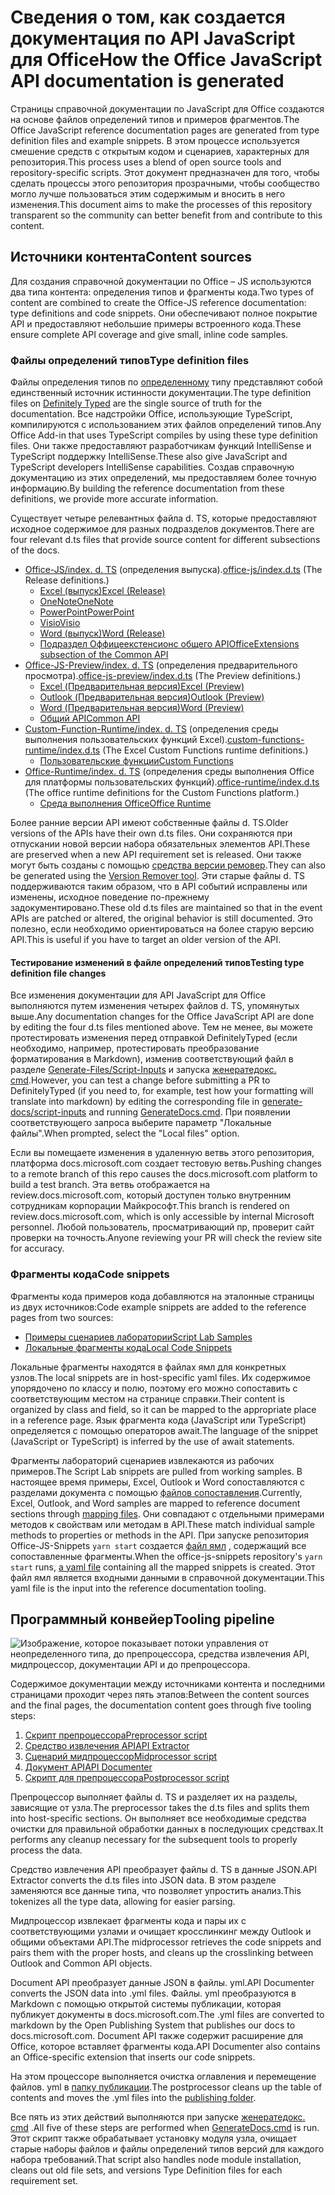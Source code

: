 # <a name="how-the-office-javascript-api-documentation-is-generated"></a><span data-ttu-id="45fbd-101">Сведения о том, как создается документация по API JavaScript для Office</span><span class="sxs-lookup"><span data-stu-id="45fbd-101">How the Office JavaScript API documentation is generated</span></span>

<span data-ttu-id="45fbd-102">Страницы справочной документации по JavaScript для Office создаются на основе файлов определений типов и примеров фрагментов.</span><span class="sxs-lookup"><span data-stu-id="45fbd-102">The Office JavaScript reference documentation pages are generated from type definition files and example snippets.</span></span> <span data-ttu-id="45fbd-103">В этом процессе используется смешение средств с открытым кодом и сценариев, характерных для репозитория.</span><span class="sxs-lookup"><span data-stu-id="45fbd-103">This process uses a blend of open source tools and repository-specific scripts.</span></span> <span data-ttu-id="45fbd-104">Этот документ предназначен для того, чтобы сделать процессы этого репозитория прозрачными, чтобы сообщество могло лучше пользоваться этим содержимым и вносить в него изменения.</span><span class="sxs-lookup"><span data-stu-id="45fbd-104">This document aims to make the processes of this repository transparent so the community can better benefit from and contribute to this content.</span></span>

## <a name="content-sources"></a><span data-ttu-id="45fbd-105">Источники контента</span><span class="sxs-lookup"><span data-stu-id="45fbd-105">Content sources</span></span>

<span data-ttu-id="45fbd-106">Для создания справочной документации по Office – JS используются два типа контента: определения типов и фрагменты кода.</span><span class="sxs-lookup"><span data-stu-id="45fbd-106">Two types of content are combined to create the Office-JS reference documentation: type definitions and code snippets.</span></span> <span data-ttu-id="45fbd-107">Они обеспечивают полное покрытие API и предоставляют небольшие примеры встроенного кода.</span><span class="sxs-lookup"><span data-stu-id="45fbd-107">These ensure complete API coverage and give small, inline code samples.</span></span>

### <a name="type-definition-files"></a><span data-ttu-id="45fbd-108">Файлы определений типов</span><span class="sxs-lookup"><span data-stu-id="45fbd-108">Type definition files</span></span>

<span data-ttu-id="45fbd-109">Файлы определения типов по [определенному](https://github.com/DefinitelyTyped/DefinitelyTyped) типу представляют собой единственный источник истинности документации.</span><span class="sxs-lookup"><span data-stu-id="45fbd-109">The type definition files on [Definitely Typed](https://github.com/DefinitelyTyped/DefinitelyTyped) are the single source of truth for the documentation.</span></span> <span data-ttu-id="45fbd-110">Все надстройки Office, использующие TypeScript, компилируются с использованием этих файлов определений типов.</span><span class="sxs-lookup"><span data-stu-id="45fbd-110">Any Office Add-in that uses TypeScript compiles by using these type definition files.</span></span> <span data-ttu-id="45fbd-111">Они также предоставляют разработчикам функций IntelliSense и TypeScript поддержку IntelliSense.</span><span class="sxs-lookup"><span data-stu-id="45fbd-111">These also give JavaScript and TypeScript developers IntelliSense capabilities.</span></span> <span data-ttu-id="45fbd-112">Создав справочную документацию из этих определений, мы предоставляем более точную информацию.</span><span class="sxs-lookup"><span data-stu-id="45fbd-112">By building the reference documentation from these definitions, we provide more accurate information.</span></span>

<span data-ttu-id="45fbd-113">Существует четыре релевантных файла d. TS, которые предоставляют исходное содержимое для разных подразделов документов.</span><span class="sxs-lookup"><span data-stu-id="45fbd-113">There are four relevant d.ts files that provide source content for different subsections of the docs.</span></span>

- <span data-ttu-id="45fbd-114">[Office-JS/index. d. TS](https://raw.githubusercontent.com/DefinitelyTyped/DefinitelyTyped/master/types/office-js/index.d.ts) (определения выпуска).</span><span class="sxs-lookup"><span data-stu-id="45fbd-114">[office-js/index.d.ts](https://raw.githubusercontent.com/DefinitelyTyped/DefinitelyTyped/master/types/office-js/index.d.ts) (The Release definitions.)</span></span>
  - [<span data-ttu-id="45fbd-115">Excel (выпуск)</span><span class="sxs-lookup"><span data-stu-id="45fbd-115">Excel (Release)</span></span>](https://docs.microsoft.com/javascript/api/excel_release)
  - [<span data-ttu-id="45fbd-116">OneNote</span><span class="sxs-lookup"><span data-stu-id="45fbd-116">OneNote</span></span>](https://docs.microsoft.com/javascript/api/onenote)
  - [<span data-ttu-id="45fbd-117">PowerPoint</span><span class="sxs-lookup"><span data-stu-id="45fbd-117">PowerPoint</span></span>](https://docs.microsoft.com/javascript/api/powerpoint)
  - [<span data-ttu-id="45fbd-118">Visio</span><span class="sxs-lookup"><span data-stu-id="45fbd-118">Visio</span></span>](https://docs.microsoft.com/javascript/api/visio)
  - [<span data-ttu-id="45fbd-119">Word (выпуск)</span><span class="sxs-lookup"><span data-stu-id="45fbd-119">Word (Release)</span></span>](https://docs.microsoft.com/javascript/api/word_release)
  - [<span data-ttu-id="45fbd-120">Подраздел Оффицеекстенсионс общего API</span><span class="sxs-lookup"><span data-stu-id="45fbd-120">OfficeExtensions subsection of the Common API</span></span>](https://docs.microsoft.com/javascript/api/office)
- <span data-ttu-id="45fbd-121">[Office-JS-Preview/index. d. TS](https://raw.githubusercontent.com/DefinitelyTyped/DefinitelyTyped/master/types/office-js-preview/index.d.ts) (определения предварительного просмотра).</span><span class="sxs-lookup"><span data-stu-id="45fbd-121">[office-js-preview/index.d.ts](https://raw.githubusercontent.com/DefinitelyTyped/DefinitelyTyped/master/types/office-js-preview/index.d.ts) (The Preview definitions.)</span></span>
  - [<span data-ttu-id="45fbd-122">Excel (Предварительная версия)</span><span class="sxs-lookup"><span data-stu-id="45fbd-122">Excel (Preview)</span></span>](https://docs.microsoft.com/javascript/api/excel)
  - [<span data-ttu-id="45fbd-123">Outlook (Предварительная версия)</span><span class="sxs-lookup"><span data-stu-id="45fbd-123">Outlook (Preview)</span></span>](https://docs.microsoft.com/javascript/api/outlook)
  - [<span data-ttu-id="45fbd-124">Word (Предварительная версия)</span><span class="sxs-lookup"><span data-stu-id="45fbd-124">Word (Preview)</span></span>](https://docs.microsoft.com/javascript/api/word)
  - [<span data-ttu-id="45fbd-125">Общий API</span><span class="sxs-lookup"><span data-stu-id="45fbd-125">Common API</span></span>](https://docs.microsoft.com/javascript/api/office)
- <span data-ttu-id="45fbd-126">[Custom-Function-Runtime/index. d. TS](https://github.com/DefinitelyTyped/DefinitelyTyped/blob/master/types/custom-functions-runtime/index.d.ts) (определения среды выполнения пользовательских функций Excel).</span><span class="sxs-lookup"><span data-stu-id="45fbd-126">[custom-functions-runtime/index.d.ts](https://github.com/DefinitelyTyped/DefinitelyTyped/blob/master/types/custom-functions-runtime/index.d.ts) (The Excel Custom Functions runtime definitions.)</span></span>
  - [<span data-ttu-id="45fbd-127">Пользовательские функции</span><span class="sxs-lookup"><span data-stu-id="45fbd-127">Custom Functions</span></span>](https://docs.microsoft.com/javascript/api/custom-functions-runtime)
- <span data-ttu-id="45fbd-128">[Office-Runtime/index. d. TS](https://github.com/DefinitelyTyped/DefinitelyTyped/blob/master/types/office-runtime/index.d.ts) (определения среды выполнения Office для платформы пользовательских функций).</span><span class="sxs-lookup"><span data-stu-id="45fbd-128">[office-runtime/index.d.ts](https://github.com/DefinitelyTyped/DefinitelyTyped/blob/master/types/office-runtime/index.d.ts) (The office runtime definitions for the Custom Functions platform.)</span></span>
  - [<span data-ttu-id="45fbd-129">Среда выполнения Office</span><span class="sxs-lookup"><span data-stu-id="45fbd-129">Office Runtime</span></span>](https://docs.microsoft.com/javascript/api/office-runtime)

<span data-ttu-id="45fbd-130">Более ранние версии API имеют собственные файлы d. TS.</span><span class="sxs-lookup"><span data-stu-id="45fbd-130">Older versions of the APIs have their own d.ts files.</span></span> <span data-ttu-id="45fbd-131">Они сохраняются при отпускании новой версии набора обязательных элементов API.</span><span class="sxs-lookup"><span data-stu-id="45fbd-131">These are preserved when a new API requirement set is released.</span></span> <span data-ttu-id="45fbd-132">Они также могут быть созданы с помощью [средства версии ремовер](https://github.com/OfficeDev/office-js-docs-reference/blob/master/generate-docs/tools/VersionRemover.ts).</span><span class="sxs-lookup"><span data-stu-id="45fbd-132">They can also be generated using the [Version Remover tool](https://github.com/OfficeDev/office-js-docs-reference/blob/master/generate-docs/tools/VersionRemover.ts).</span></span> <span data-ttu-id="45fbd-133">Эти старые файлы d. TS поддерживаются таким образом, что в API событий исправлены или изменены, исходное поведение по-прежнему задокументировано.</span><span class="sxs-lookup"><span data-stu-id="45fbd-133">These old d.ts files are maintained so that in the event APIs are patched or altered, the original behavior is still documented.</span></span> <span data-ttu-id="45fbd-134">Это полезно, если необходимо ориентироваться на более старую версию API.</span><span class="sxs-lookup"><span data-stu-id="45fbd-134">This is useful if you have to target an older version of the API.</span></span>

#### <a name="testing-type-definition-file-changes"></a><span data-ttu-id="45fbd-135">Тестирование изменений в файле определений типов</span><span class="sxs-lookup"><span data-stu-id="45fbd-135">Testing type definition file changes</span></span>

<span data-ttu-id="45fbd-136">Все изменения документации для API JavaScript для Office выполняются путем изменения четырех файлов d. TS, упомянутых выше.</span><span class="sxs-lookup"><span data-stu-id="45fbd-136">Any documentation changes for the Office JavaScript API are done by editing the four d.ts files mentioned above.</span></span> <span data-ttu-id="45fbd-137">Тем не менее, вы можете протестировать изменения перед отправкой DefinitelyTyped (если необходимо, например, протестировать преобразование форматирования в Markdown), изменив соответствующий файл в разделе [Generate-Files/Script-Inputs](https://github.com/OfficeDev/office-js-docs-reference/tree/master/generate-docs/script-inputs) и запуска [женератедокс. cmd](https://github.com/OfficeDev/office-js-docs-reference/blob/master/generate-docs/GenerateDocs.cmd).</span><span class="sxs-lookup"><span data-stu-id="45fbd-137">However, you can test a change before submitting a PR to DefinitelyTyped (if you need to, for example, test how your formatting will translate into markdown) by editing the corresponding file in [generate-docs/script-inputs](https://github.com/OfficeDev/office-js-docs-reference/tree/master/generate-docs/script-inputs) and running [GenerateDocs.cmd](https://github.com/OfficeDev/office-js-docs-reference/blob/master/generate-docs/GenerateDocs.cmd).</span></span> <span data-ttu-id="45fbd-138">При появлении соответствующего запроса выберите параметр "Локальные файлы".</span><span class="sxs-lookup"><span data-stu-id="45fbd-138">When prompted, select the "Local files" option.</span></span>

<span data-ttu-id="45fbd-139">Если вы помещаете изменения в удаленную ветвь этого репозитория, платформа docs.microsoft.com создает тестовую ветвь.</span><span class="sxs-lookup"><span data-stu-id="45fbd-139">Pushing changes to a remote branch of this repo causes the docs.microsoft.com platform to build a test branch.</span></span> <span data-ttu-id="45fbd-140">Эта ветвь отображается на review.docs.microsoft.com, который доступен только внутренним сотрудникам корпорации Майкрософт.</span><span class="sxs-lookup"><span data-stu-id="45fbd-140">This branch is rendered on review.docs.microsoft.com, which is only accessible by internal Microsoft personnel.</span></span> <span data-ttu-id="45fbd-141">Любой пользователь, просматривающий пр, проверит сайт проверки на точность.</span><span class="sxs-lookup"><span data-stu-id="45fbd-141">Anyone reviewing your PR will check the review site for accuracy.</span></span>

### <a name="code-snippets"></a><span data-ttu-id="45fbd-142">Фрагменты кода</span><span class="sxs-lookup"><span data-stu-id="45fbd-142">Code snippets</span></span>

<span data-ttu-id="45fbd-143">Фрагменты кода примеров кода добавляются на эталонные страницы из двух источников:</span><span class="sxs-lookup"><span data-stu-id="45fbd-143">Code example snippets are added to the reference pages from two sources:</span></span>

- [<span data-ttu-id="45fbd-144">Примеры сценариев лаборатории</span><span class="sxs-lookup"><span data-stu-id="45fbd-144">Script Lab Samples</span></span>](https://github.com/OfficeDev/office-js-snippets)
- [<span data-ttu-id="45fbd-145">Локальные фрагменты кода</span><span class="sxs-lookup"><span data-stu-id="45fbd-145">Local Code Snippets</span></span>](https://github.com/OfficeDev/office-js-docs-reference/tree/master/docs/code-snippets)

<span data-ttu-id="45fbd-146">Локальные фрагменты находятся в файлах ямл для конкретных узлов.</span><span class="sxs-lookup"><span data-stu-id="45fbd-146">The local snippets are in host-specific yaml files.</span></span> <span data-ttu-id="45fbd-147">Их содержимое упорядочено по классу и полю, поэтому его можно сопоставить с соответствующим местом на странице справки.</span><span class="sxs-lookup"><span data-stu-id="45fbd-147">Their content is organized by class and field, so it can be mapped to the appropriate place in a reference page.</span></span> <span data-ttu-id="45fbd-148">Язык фрагмента кода (JavaScript или TypeScript) определяется с помощью операторов await.</span><span class="sxs-lookup"><span data-stu-id="45fbd-148">The language of the snippet (JavaScript or TypeScript) is inferred by the use of await statements.</span></span>

<span data-ttu-id="45fbd-149">Фрагменты лабораторий сценариев извлекаются из рабочих примеров.</span><span class="sxs-lookup"><span data-stu-id="45fbd-149">The Script Lab snippets are pulled from working samples.</span></span> <span data-ttu-id="45fbd-150">В настоящее время примеры, Excel, Outlook и Word сопоставляются с разделами документа с помощью [файлов сопоставления](https://github.com/OfficeDev/office-js-snippets/tree/master/snippet-extractor-metadata).</span><span class="sxs-lookup"><span data-stu-id="45fbd-150">Currently, Excel, Outlook, and Word samples are mapped to reference document sections through [mapping files](https://github.com/OfficeDev/office-js-snippets/tree/master/snippet-extractor-metadata).</span></span> <span data-ttu-id="45fbd-151">Они совпадают с отдельными примерами методов к свойствам или методам в API.</span><span class="sxs-lookup"><span data-stu-id="45fbd-151">These match individual sample methods to properties or methods in the API.</span></span> <span data-ttu-id="45fbd-152">При запуске репозитория Office-JS-Snippets `yarn start` создается [файл ямл](https://github.com/OfficeDev/office-js-snippets/blob/master/snippet-extractor-output/snippets.yaml) , содержащий все сопоставленные фрагменты.</span><span class="sxs-lookup"><span data-stu-id="45fbd-152">When the office-js-snippets repository's `yarn start` runs, [a yaml file](https://github.com/OfficeDev/office-js-snippets/blob/master/snippet-extractor-output/snippets.yaml) containing all the mapped snippets is created.</span></span> <span data-ttu-id="45fbd-153">Этот файл ямл является входными данными в справочной документации.</span><span class="sxs-lookup"><span data-stu-id="45fbd-153">This yaml file is the input into the reference documentation tooling.</span></span>

## <a name="tooling-pipeline"></a><span data-ttu-id="45fbd-154">Программный конвейер</span><span class="sxs-lookup"><span data-stu-id="45fbd-154">Tooling pipeline</span></span>

![Изображение, которое показывает потоки управления от неопределенного типа, до препроцессора, средства извлечения API, мидпроцессор, документации API и до препроцессора.](ToolingPipeline.png)

<span data-ttu-id="45fbd-156">Содержимое документации между источниками контента и последними страницами проходит через пять этапов:</span><span class="sxs-lookup"><span data-stu-id="45fbd-156">Between the content sources and the final pages, the documentation content goes through five tooling steps:</span></span>

1. [<span data-ttu-id="45fbd-157">Скрипт препроцессора</span><span class="sxs-lookup"><span data-stu-id="45fbd-157">Preprocessor script</span></span>](https://github.com/OfficeDev/office-js-docs-reference/blob/master/generate-docs/scripts/preprocessor.ts)
1. [<span data-ttu-id="45fbd-158">Средство извлечения API</span><span class="sxs-lookup"><span data-stu-id="45fbd-158">API Extractor</span></span>](https://api-extractor.com/)
1. [<span data-ttu-id="45fbd-159">Сценарий мидпроцессор</span><span class="sxs-lookup"><span data-stu-id="45fbd-159">Midprocessor script</span></span>](https://github.com/OfficeDev/office-js-docs-reference/blob/master/generate-docs/scripts/midprocessor.ts)
1. [<span data-ttu-id="45fbd-160">Документ API</span><span class="sxs-lookup"><span data-stu-id="45fbd-160">API Documenter</span></span>](https://github.com/microsoft/rushstack/blob/master/apps/api-documenter/README.md)
1. [<span data-ttu-id="45fbd-161">Скрипт для препроцессора</span><span class="sxs-lookup"><span data-stu-id="45fbd-161">Postprocessor script</span></span>](https://github.com/OfficeDev/office-js-docs-reference/blob/master/generate-docs/scripts/postprocessor.ts)

<span data-ttu-id="45fbd-162">Препроцессор выполняет файлы d. TS и разделяет их на разделы, зависящие от узла.</span><span class="sxs-lookup"><span data-stu-id="45fbd-162">The preprocessor takes the d.ts files and splits them into host-specific sections.</span></span> <span data-ttu-id="45fbd-163">Он выполняет все необходимые средства очистки для правильной обработки данных в последующих средствах.</span><span class="sxs-lookup"><span data-stu-id="45fbd-163">It performs any cleanup necessary for the subsequent tools to properly process the data.</span></span>

<span data-ttu-id="45fbd-164">Средство извлечения API преобразует файлы d. TS в данные JSON.</span><span class="sxs-lookup"><span data-stu-id="45fbd-164">API Extractor converts the d.ts files into JSON data.</span></span> <span data-ttu-id="45fbd-165">В этом разделе заменяются все данные типа, что позволяет упростить анализ.</span><span class="sxs-lookup"><span data-stu-id="45fbd-165">This tokenizes all the type data, allowing for easier parsing.</span></span>

<span data-ttu-id="45fbd-166">Мидпроцессор извлекает фрагменты кода и пары их с соответствующими узлами и очищает кросслинкинг между Outlook и общими объектами API.</span><span class="sxs-lookup"><span data-stu-id="45fbd-166">The midprocessor retrieves the code snippets and pairs them with the proper hosts, and cleans up the crosslinking between Outlook and Common API objects.</span></span>

<span data-ttu-id="45fbd-167">Document API преобразует данные JSON в файлы. yml.</span><span class="sxs-lookup"><span data-stu-id="45fbd-167">API Documenter converts the JSON data into .yml files.</span></span> <span data-ttu-id="45fbd-168">Файлы. yml преобразуются в Markdown с помощью открытой системы публикации, которая публикует документы в docs.microsoft.com.</span><span class="sxs-lookup"><span data-stu-id="45fbd-168">The .yml files are converted to markdown by the Open Publishing System that publishes our docs to docs.microsoft.com.</span></span> <span data-ttu-id="45fbd-169">Document API также содержит расширение для Office, которое вставляет фрагменты кода.</span><span class="sxs-lookup"><span data-stu-id="45fbd-169">API Documenter also contains an Office-specific extension that inserts our code snippets.</span></span>

<span data-ttu-id="45fbd-170">На этом процессоре выполняется очистка оглавления и перемещение файлов. yml в [папку публикации](https://github.com/OfficeDev/office-js-docs-reference/tree/master/docs/docs-ref-autogen).</span><span class="sxs-lookup"><span data-stu-id="45fbd-170">The postprocessor cleans up the table of contents and moves the .yml files into the [publishing folder](https://github.com/OfficeDev/office-js-docs-reference/tree/master/docs/docs-ref-autogen).</span></span>

<span data-ttu-id="45fbd-171">Все пять из этих действий выполняются при запуске [женератедокс. cmd](https://github.com/OfficeDev/office-js-docs-reference/blob/master/generate-docs/GenerateDocs.cmd) .</span><span class="sxs-lookup"><span data-stu-id="45fbd-171">All five of these steps are performed when [GenerateDocs.cmd](https://github.com/OfficeDev/office-js-docs-reference/blob/master/generate-docs/GenerateDocs.cmd) is run.</span></span> <span data-ttu-id="45fbd-172">Этот скрипт также обрабатывает установку модуля узла, очищает старые наборы файлов и файлы определений типов версий для каждого набора требований.</span><span class="sxs-lookup"><span data-stu-id="45fbd-172">That script also handles node module installation, cleans out old file sets, and versions Type Definition files for each requirement set.</span></span>
